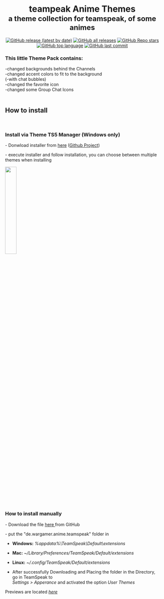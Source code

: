 <div align="center">
<h1>teampeak Anime Themes<br/><sub>a theme collection for teamspeak, of some animes</sub></h1>



[![GitHub release (latest by date)](https://img.shields.io/github/v/release/wargamer-senpai/teamspeak5-Theme-Anime?color=blueviolet&logoColor=blueviolet&logo=github&style=flat-square)]()
[![GitHub all releases](https://img.shields.io/github/downloads/wargamer-senpai/teamspeak5-Theme-Anime/total?color=blue&logo=github&logoColor=blue&style=flat-square)]()
[![GitHub Repo stars](https://img.shields.io/github/stars/wargamer-senpai/teamspeak5-Theme-Anime?color=lightblue&logoColor=lightblue&logo=github&style=flat-square)]()
[![GitHub top language](https://img.shields.io/github/languages/top/wargamer-senpai/teamspeak5-Theme-Anime?color=yellow&logo=python&logoColor=yellow&style=flat-square)]()
[![GitHub last commit](https://img.shields.io/github/last-commit/wargamer-senpai/teamspeak5-Theme-Anime?color=brightgreen&logo=git&logoColor=brightgreen&style=flat-square)]()
</div>


<h3>This little Theme Pack contains:</h3>
-changed backgrounds behind the Channels<br>
-changed accent colors to fit to the background<br>
(-with chat bubbles)<br>
-changed the favorite icon<br>
-changed some Group Chat Icons<br><br>


<h2>How to install</h2>

 <br>
<h3>Install via Theme TS5 Manager (Windows only)</h3>


<p>- Donwload installer from <a href="https://github.com/Wargamer-Senpai/updateTS5Themes/releases/latest/download/TS5ThemeManager.exe">here</a> (<a href="https://github.com/Wargamer-Senpai/TS5-Theme-Manager">Github Project</a>)</p>
  
<p>- execute installer and follow installation, you can choose between multiple themes when installing</p>

<img src="https://user-images.githubusercontent.com/77844672/185554262-1a36507a-0219-4299-9bbc-cdfff4a79517.png" width="27%" height="27%">

  
 <br> <br>  
<h3>How to install manually</h3>

<p>- Download the file <a href="https://github.com/Wargamer-Senpai/teamspeak5-Theme-Anime/releases/latest/download/de.wargamer.anime.teamspeak.zip">here </a> from GitHub</p> 
<p>- put the "de.wargamer.anime.teamspeak"  folder in<p>

- <b>Windows:</b> <i> %appdata%\TeamSpeak\Default\extensions </i>

-  <b>Mac:</b> <i> ~/Library/Preferences/TeamSpeak/Default/extensions </i>

-  <b>Linux:</b> <i> ~/.config/TeamSpeak/Default/extensions </i>


- After successfully Downloading and Placing the folder in the Directory, go in TeamSpeak to <br> <i>Settings > Apperance</i>  and activated the option <i>User Themes</i>



Previews are located [*here*](https://community.teamspeak.com/t/ts5-theme-pack-anime-theme-for-teamspeak-5/24166)
